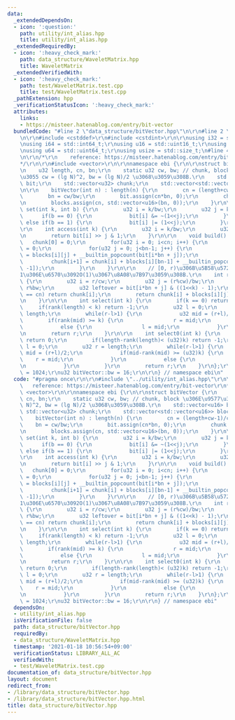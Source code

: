 ```yaml
---
data:
  _extendedDependsOn:
  - icon: ':question:'
    path: utility/int_alias.hpp
    title: utility/int_alias.hpp
  _extendedRequiredBy:
  - icon: ':heavy_check_mark:'
    path: data_structure/WaveletMatrix.hpp
    title: WaveletMatrix
  _extendedVerifiedWith:
  - icon: ':heavy_check_mark:'
    path: test/WaveletMatrix.test.cpp
    title: test/WaveletMatrix.test.cpp
  _pathExtension: hpp
  _verificationStatusIcon: ':heavy_check_mark:'
  attributes:
    links:
    - https://misteer.hatenablog.com/entry/bit-vector
  bundledCode: "#line 2 \"data_structure/bitVector.hpp\"\n\r\n#line 2 \"utility/int_alias.hpp\"\
    \n\r\n#include <cstddef>\r\n#include <cstdint>\r\n\r\nusing i32 = std::int32_t;\r\
    \nusing i64 = std::int64_t;\r\nusing u16 = std::uint16_t;\r\nusing u32 = std::uint32_t;\r\
    \nusing u64 = std::uint64_t;\r\nusing usize = std::size_t;\n#line 4 \"data_structure/bitVector.hpp\"\
    \n\r\n/*\r\n    reference: https://misteer.hatenablog.com/entry/bit-vector\r\n\
    */\r\n\r\n#include <vector>\r\n\r\nnamespace ebi {\r\n\r\nstruct bitVector {\r\
    \n    u32 length, cn, bn;\r\n    static u32 cw, bw; // chunk, block \u306E\u9577\
    \u3055 cw = (lg N)^2, bw = (lg N)/2 \u3068\u3059\u308B.\r\n    std::vector<u16>\
    \ bit;\r\n    std::vector<u32> chunk;\r\n    std::vector<std::vector<u16>> blocks;\r\
    \n\r\n    bitVector(int n) : length(n) {\r\n        cn = (length+cw-1)/cw;\r\n\
    \        bn = cw/bw;\r\n        bit.assign(cn*bn, 0);\r\n        chunk.assign(cn+1,0);\r\
    \n        blocks.assign(cn, std::vector<u16>(bn, 0));\r\n    }\r\n\r\n    void\
    \ set(int k, int b) {\r\n        u32 i = k/bw;\r\n        u32 j = k%bw;\r\n  \
    \      if(b == 0) {\r\n            bit[i] &= ~(1<<j);\r\n        }\r\n       \
    \ else if(b == 1) {\r\n            bit[i] |= (1<<j);\r\n        }\r\n    }\r\n\
    \r\n    int access(int k) {\r\n        u32 i = k/bw;\r\n        u32 j = k%bw;\r\
    \n        return bit[i] >> j & 1;\r\n    }\r\n\r\n    void build() {\r\n     \
    \   chunk[0] = 0;\r\n        for(u32 i = 0; i<cn; i++) {\r\n            blocks[i][0]\
    \ = 0;\r\n            for(u32 j = 0; j<bn-1; j++) {\r\n                blocks[i][j+1]\
    \ = blocks[i][j] + __builtin_popcount(bit[i*bn + j]);\r\n            }\r\n   \
    \         chunk[i+1] = chunk[i] + blocks[i][bn-1] + __builtin_popcount(bit[(i+1)*bn\
    \ -1]);\r\n        }\r\n    }\r\n\r\n    // [0, r)\u306B\u5B58\u5728\u3059\u308B\
    1\u306E\u6570\u3092O(1)\u3067\u8A08\u7B97\u3059\u308B.\r\n    int rank(int r)\
    \ {\r\n        u32 i = r/cw;\r\n        u32 j = (r%cw)/bw;\r\n        u32 k =\
    \ r%bw;\r\n        u32 leftover = bit[i*bn + j] & ((1<<k) - 1);\r\n        if(i\
    \ == cn) return chunk[i];\r\n        return chunk[i] + blocks[i][j] + __builtin_popcount(leftover);\r\
    \n    }\r\n\r\n    int select(int k) {\r\n        if(k == 0) return 0;\r\n   \
    \     if(rank(length) < k) return -1;\r\n        u32 l = 0;\r\n        u32 r =\
    \ length;\r\n        while(r-l>1) {\r\n            u32 mid = (r+l)/2;\r\n    \
    \        if(rank(mid) >= k) {\r\n                r = mid;\r\n            }\r\n\
    \            else {\r\n                l = mid;\r\n            }\r\n        }\r\
    \n        return r;\r\n    }\r\n\r\n    int select0(int k) {\r\n        if(k==0)\
    \ return 0;\r\n        if(length-rank(length)< (u32)k) return -1;\r\n        u32\
    \ l = 0;\r\n        u32 r = length;\r\n        while(r-l>1) {\r\n            u32\
    \ mid = (r+l)/2;\r\n            if(mid-rank(mid) >= (u32)k) {\r\n            \
    \    r = mid;\r\n            }\r\n            else {\r\n                l = mid;\r\
    \n            }\r\n        }\r\n        return r;\r\n    }\r\n};\r\n\r\nu32 bitVector::cw\
    \ = 1024;\r\nu32 bitVector::bw = 16;\r\n\r\n} // namespace ebi\n"
  code: "#pragma once\r\n\r\n#include \"../utility/int_alias.hpp\"\r\n\r\n/*\r\n \
    \   reference: https://misteer.hatenablog.com/entry/bit-vector\r\n*/\r\n\r\n#include\
    \ <vector>\r\n\r\nnamespace ebi {\r\n\r\nstruct bitVector {\r\n    u32 length,\
    \ cn, bn;\r\n    static u32 cw, bw; // chunk, block \u306E\u9577\u3055 cw = (lg\
    \ N)^2, bw = (lg N)/2 \u3068\u3059\u308B.\r\n    std::vector<u16> bit;\r\n   \
    \ std::vector<u32> chunk;\r\n    std::vector<std::vector<u16>> blocks;\r\n\r\n\
    \    bitVector(int n) : length(n) {\r\n        cn = (length+cw-1)/cw;\r\n    \
    \    bn = cw/bw;\r\n        bit.assign(cn*bn, 0);\r\n        chunk.assign(cn+1,0);\r\
    \n        blocks.assign(cn, std::vector<u16>(bn, 0));\r\n    }\r\n\r\n    void\
    \ set(int k, int b) {\r\n        u32 i = k/bw;\r\n        u32 j = k%bw;\r\n  \
    \      if(b == 0) {\r\n            bit[i] &= ~(1<<j);\r\n        }\r\n       \
    \ else if(b == 1) {\r\n            bit[i] |= (1<<j);\r\n        }\r\n    }\r\n\
    \r\n    int access(int k) {\r\n        u32 i = k/bw;\r\n        u32 j = k%bw;\r\
    \n        return bit[i] >> j & 1;\r\n    }\r\n\r\n    void build() {\r\n     \
    \   chunk[0] = 0;\r\n        for(u32 i = 0; i<cn; i++) {\r\n            blocks[i][0]\
    \ = 0;\r\n            for(u32 j = 0; j<bn-1; j++) {\r\n                blocks[i][j+1]\
    \ = blocks[i][j] + __builtin_popcount(bit[i*bn + j]);\r\n            }\r\n   \
    \         chunk[i+1] = chunk[i] + blocks[i][bn-1] + __builtin_popcount(bit[(i+1)*bn\
    \ -1]);\r\n        }\r\n    }\r\n\r\n    // [0, r)\u306B\u5B58\u5728\u3059\u308B\
    1\u306E\u6570\u3092O(1)\u3067\u8A08\u7B97\u3059\u308B.\r\n    int rank(int r)\
    \ {\r\n        u32 i = r/cw;\r\n        u32 j = (r%cw)/bw;\r\n        u32 k =\
    \ r%bw;\r\n        u32 leftover = bit[i*bn + j] & ((1<<k) - 1);\r\n        if(i\
    \ == cn) return chunk[i];\r\n        return chunk[i] + blocks[i][j] + __builtin_popcount(leftover);\r\
    \n    }\r\n\r\n    int select(int k) {\r\n        if(k == 0) return 0;\r\n   \
    \     if(rank(length) < k) return -1;\r\n        u32 l = 0;\r\n        u32 r =\
    \ length;\r\n        while(r-l>1) {\r\n            u32 mid = (r+l)/2;\r\n    \
    \        if(rank(mid) >= k) {\r\n                r = mid;\r\n            }\r\n\
    \            else {\r\n                l = mid;\r\n            }\r\n        }\r\
    \n        return r;\r\n    }\r\n\r\n    int select0(int k) {\r\n        if(k==0)\
    \ return 0;\r\n        if(length-rank(length)< (u32)k) return -1;\r\n        u32\
    \ l = 0;\r\n        u32 r = length;\r\n        while(r-l>1) {\r\n            u32\
    \ mid = (r+l)/2;\r\n            if(mid-rank(mid) >= (u32)k) {\r\n            \
    \    r = mid;\r\n            }\r\n            else {\r\n                l = mid;\r\
    \n            }\r\n        }\r\n        return r;\r\n    }\r\n};\r\n\r\nu32 bitVector::cw\
    \ = 1024;\r\nu32 bitVector::bw = 16;\r\n\r\n} // namespace ebi"
  dependsOn:
  - utility/int_alias.hpp
  isVerificationFile: false
  path: data_structure/bitVector.hpp
  requiredBy:
  - data_structure/WaveletMatrix.hpp
  timestamp: '2021-01-18 10:56:54+09:00'
  verificationStatus: LIBRARY_ALL_AC
  verifiedWith:
  - test/WaveletMatrix.test.cpp
documentation_of: data_structure/bitVector.hpp
layout: document
redirect_from:
- /library/data_structure/bitVector.hpp
- /library/data_structure/bitVector.hpp.html
title: data_structure/bitVector.hpp
---
```

